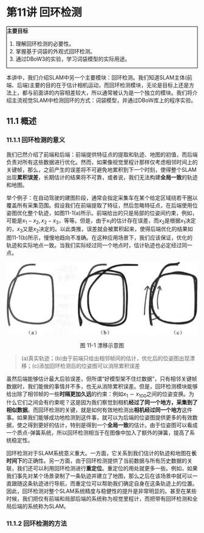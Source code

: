 # 第11讲 回环检测

<div style="border: 1px solid black;">
<B>主要目标</B>

1. 理解回环检测的必要性。
2. 掌握基于词袋的外观式回环检测。
3. 通过DBoW3的实验，学习词袋模型的实际用途。
</div>

本讲中，我们介绍SLAM中另一个主要模块：回环检测。我们知道SLAM主体(前端、后端)主要的目的在于估计相机运动，而回环检测模块，无论是目标上还是方法上，都与前面讲的内容相差较大，所以通常被认为是一个独立的模块。我们将介绍主流视觉SLAM中检测回环的方式：词袋模型，并通过DBoW库上的程序实验。

## 11.1 概述

### 11.1.1 回环检测的意义

我们已然介绍了前端和后端：前端提供特征点的提取和轨迹、地图的初值，而后端负责对所有这些数据进行优化。然而，如果像视觉里程计那样仅考虑相邻时间上的关键帧，那么，之前产生的误差将不可避免地累积到下一个时刻，使得整个SLAM出现<B>累积误差</B>，长期估计的结果将不可靠，或者说，我们无法构建<B>全局一致</B>的轨迹和地图。

举个例子：在自动驾驶的建图阶段，通常会指定采集车在某个给定区域绕若干圈以覆盖所有采集范围。假设我们在前端提取了特征，然后忽略特征点，在后端使用位姿图优化整个轨迹，如图11-1(a)所示。前端给出的只是局部的位姿间约束，例如，可能是$x_1-x_2,x_2-x_3$，等等。但是，由于$x_1$的估计存在误差，而$x_2$是根据$x_1$决定的，$x_3$又是$x_2$决定的。以此类推，误差就会被累积起来，使得后端优化的结果如图11-1(b)所示，慢慢地趋向不准确。在这种应用场景下，我们应该保证，优化的轨迹和实际地点一致。当我们实际经过同一个地点时，估计轨迹也必定经过同一点。

<div align=center>
    <img src="./image/漂移示意图.png" />
    <br />
    <P>图 11-1 漂移示意图</P>
</div>

> (a)真实轨迹；(b)由于前端只给出相邻帧间的估计，优化后的位姿图出现漂移；(c)添加回环检测后的位姿图可以消除累积误差

虽然后端能够估计最大后验误差，但所谓“好模型架不住烂数据”，只有相邻关键帧数据时，我们能做的事情并不多，也无从消除累积误差。但是，回环检测模块能够给出除了相邻帧的一些<B>时隔更加久远</B>的约束：例如$x_1 \sim x_{100}$之间的位姿变换。为什么它们之间会有约束呢？这是因为我们察觉到相机<B>经过了同一个地方，采集到了相似数据</B>。而回环检测的关键，就是如何有效地检测出<b>相机经过同一个地方</b>这件事。如果我们能够成功地检测到这件事，就可以为后端的位姿图提供更多的有效数据，使之得到更好的估计，特别是得到一个<b>全局一致</b>的估计。由于位姿图可以看成一个质点-弹簧系统，所以回环检测相当于在图像中加入了额外的弹簧，提高了系统稳定性。

回环检测对于SLAM系统意义重大。一方面，它关系到我们估计的轨迹和地图在<B>长时间下</B>的正确性。另一方面，由于回环检测提供了当前数据与所有历史数据的关联，我们还可以利用回环检测进行<b>重定位</b>。重定位的用处就更多一些。例如，如果我们事先对某个场景录制了一条轨迹并建立了地图，那么之后在该场景中就可以一直跟随这条轨迹进行导航，而重定位可以帮助我们确定自身在这条轨迹上的位置。因此，回环检测对整个SLAM系统精度与稳健性的提升是非常明显的。甚至在某些时候，我们把仅有前端和局部后端的系统称为视觉里程计，而把带有回环检测和全局后端的系统称为SLAM。

### 11.1.2 回环检测的方法